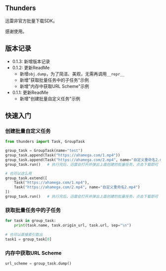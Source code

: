 ## Thunders

迅雷非官方批量下载SDK。

感谢使用。


## 版本记录
* 0.1.3: 新增版本记录
* 0.1.2: 更新ReadMe
    * 新增`obj.dump`，为了简洁、美观，无需再调用`__repr__`
    * 新增"获取批量任务中的子任务"示例
    * 新增"内存中获取URL Scheme"示例
* 0.1.1: 更新ReadMe
    * 新增"创建批量自定义任务"示例

## 快速入门
### 创建批量自定义任务

```python
from thunders import Task, GroupTask

group_task = GroupTask(name="test")
group_task.append(Task("https://ahamega.com/1.mp4"))
group_task.append(Task("https://ahamega.com/2.mp4", name="自定义重命名2.mp4"))
group_task.run()   # 执行完后，迅雷会打开并弹出上面创建的批量任务，点击下载即可

# 也可以这么用
group_task.extend([
    Task("https://ahamega.com/1.mp4"),
    Task("https://ahamega.com/2.mp4", name="自定义重命名2.mp4")
])
group_task.run()   # 执行完后，迅雷会打开并弹出上面创建的批量任务，点击下载即可

```

### 获取批量任务中的子任务
```python
for task in group_task:
    print(task.name, task.origin_url, task.url, sep="\n")
    
# 也可以直接索引取出
task1 = group_task[0]
```

### 内存中获取URL Scheme
```python
url_scheme = group_task.dump()
```
